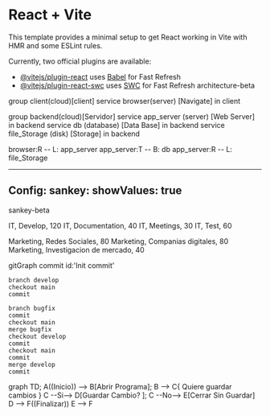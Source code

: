 # React + Vite

This template provides a minimal setup to get React working in Vite with HMR and some ESLint rules.

Currently, two official plugins are available:

- [@vitejs/plugin-react](https://github.com/vitejs/vite-plugin-react/blob/main/packages/plugin-react/README.md) uses [Babel](https://babeljs.io/) for Fast Refresh
- [@vitejs/plugin-react-swc](https://github.com/vitejs/vite-plugin-react-swc) uses [SWC](https://swc.rs/) for Fast Refresh
architecture-beta

group client(cloud)[client]
    service browser(server) [Navigate] in client


group backend(cloud)[Servidor]
    service app_server (server) [Web Server] in backend
    service db (database) [Data Base] in backend
    service file_Storage (disk) [Storage] in backend

browser:R -- L: app_server
app_server:T -- B: db
app_server:R -- L: file_Storage


---
Config:
    sankey:
        showValues: true
---

sankey-beta

IT, Develop, 120
IT, Documentation, 40
IT, Meetings, 30
IT, Test, 60

Marketing, Redes Sociales, 80
Marketing, Companias digitales, 80
Marketing, Investigacion de mercado, 40

gitGraph
    commit id:'Init commit'

    branch develop
    checkout main
    commit

    branch bugfix
    commit
    checkout main
    merge bugfix
    checkout develop
    commit
    checkout main
    commit
    merge develop
    commit


graph TD;
A((Inicio)) --> B[Abrir Programa];
B --> C{
    Quiere guardar cambios
}
C --Si--> D[Guardar Cambio? ];
C --No--> E[Cerrar Sin Guardar]
D --> F((Finalizar))
E --> F

